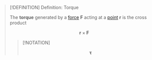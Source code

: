 >[!DEFINITION] Definition: Torque
>
>The **torque** generated by a [force](../Force.md) $\boldsymbol{F}$ acting at a [point](../../Kinematics/Translation/Position.md) $\boldsymbol{r}$ is the cross product
>
>$$\boldsymbol{r} \times \boldsymbol{F}$$
>
>>[!NOTATION]
>>
>>$$\boldsymbol{\tau}$$
>>
>